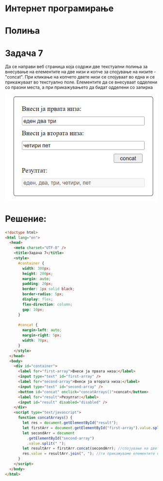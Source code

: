 # Интернет програмирање

# Полиња

# Задача 7

Да се направи веб страница која содржи две текстуални полиња
за внесување на елементите на две низи и копче за спојување на низите - "concat".
При кликање на копчето двете низи се спојуваат во една и се прикажуваат во текстуално поле.
Елементите да се внесуваат одделени со празни места, а при прикажувањето да бидат одделени со запирка

![IMAGE](images/screenshot_7.png)

# Решение:

```html
<!doctype html>
<html lang="en">
  <head>
    <meta charset="UTF-8" />
    <title>Задача 7</title>
    <style>
      #container {
        width: 300px;
        height: 200px;
        margin: auto;
        padding: 20px;
        border: 1px solid black;
        border-radius: 5px;
        display: flex;
        flex-direction: column;
        gap: 10px;
      }

      #concat {
        margin-left: auto;
        margin-right: 5px;
        width: 70px;
      }
    </style>
  </head>
  <body>
    <div id="container">
      <label for="first-array">Внеси ја првата низа:</label>
      <input type="text" id="first-array" />
      <label for="second-array">Внеси ја втората низа:</label>
      <input type="text" id="second-array" />
      <button id="concat" onclick="concatArrays()">concat</button>
      <label for="result">Резултат:</label>
      <input id="result" disabled="disabled" />
    </div>
    <script type="text/javascript">
      function concatArrays() {
        let res = document.getElementById("result");
        let firstArr = document.getElementById("first-array").value.split(" ");
        let secondArr = document
          .getElementById("second-array")
          .value.split(" ");
        let resultArr = firstArr.concat(secondArr); //спојување на двете низи во новата низа resultArr
        res.value = resultArr.join(", "); //ги прикажуваме елементите на екран одделени со запирка
      }
    </script>
  </body>
</html>
```
